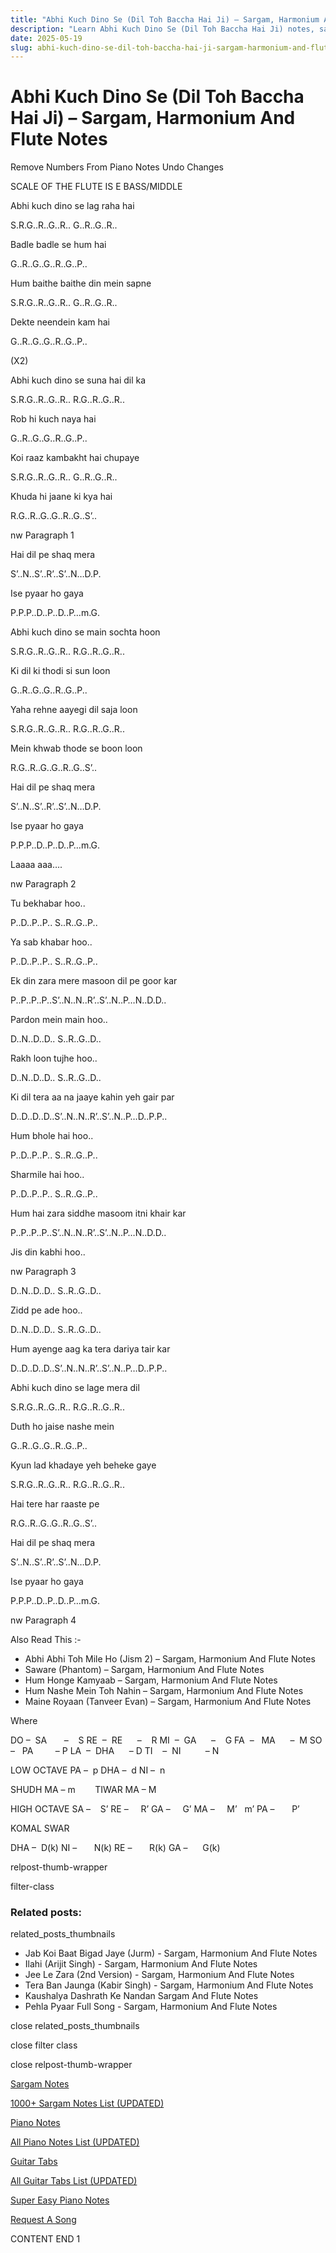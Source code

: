 ```yaml
---
title: "Abhi Kuch Dino Se (Dil Toh Baccha Hai Ji) – Sargam, Harmonium And Flute Notes"
description: "Learn Abhi Kuch Dino Se (Dil Toh Baccha Hai Ji) notes, sargam, harmonium notations and flute notes. Easy step-by-step tutorial for beginners."
date: 2025-05-19
slug: abhi-kuch-dino-se-dil-toh-baccha-hai-ji-sargam-harmonium-and-flute-notes
---
```


# Abhi Kuch Dino Se (Dil Toh Baccha Hai Ji) – Sargam, Harmonium And Flute Notes

Remove Numbers From Piano Notes
Undo Changes

SCALE OF THE FLUTE IS E BASS/MIDDLE

Abhi kuch dino se lag raha hai

S.R.G..R..G..R.. G..R..G..R..

Badle badle se hum hai

G..R..G..G..R..G..P..

Hum baithe baithe din mein sapne

S.R.G..R..G..R.. G..R..G..R..

Dekte neendein kam hai

G..R..G..G..R..G..P..

(X2)

Abhi kuch dino se suna hai dil ka

S.R.G..R..G..R.. R.G..R..G..R..

Rob hi kuch naya hai

G..R..G..G..R..G..P..

Koi raaz kambakht hai chupaye

S.R.G..R..G..R.. G..R..G..R..

Khuda hi jaane ki kya hai

R.G..R..G..G..R..G..S’..

nw Paragraph 1

Hai dil pe shaq mera

S’..N..S’..R’..S’..N…D.P.

Ise pyaar ho gaya

P.P.P..D..P..D..P…m.G.

Abhi kuch dino se main sochta hoon

S.R.G..R..G..R.. R.G..R..G..R..

Ki dil ki thodi si sun loon

G..R..G..G..R..G..P..

Yaha rehne aayegi dil saja loon

S.R.G..R..G..R.. R.G..R..G..R..

Mein khwab thode se boon loon

R.G..R..G..G..R..G..S’..

Hai dil pe shaq mera

S’..N..S’..R’..S’..N…D.P.

Ise pyaar ho gaya

P.P.P..D..P..D..P…m.G.

Laaaa aaa….

nw Paragraph 2

Tu bekhabar hoo..

P..D..P..P.. S..R..G..P..

Ya sab khabar hoo..

P..D..P..P.. S..R..G..P..

Ek din zara mere masoon dil pe goor kar

P..P..P..P..S’..N..N..R’..S’..N..P…N..D.D..

Pardon mein main hoo..

D..N..D..D.. S..R..G..D..

Rakh loon tujhe hoo..

D..N..D..D.. S..R..G..D..

Ki dil tera aa na jaaye kahin yeh gair par

D..D..D..D..S’..N..N..R’..S’..N..P…D..P.P..

Hum bhole hai hoo..

P..D..P..P.. S..R..G..P..

Sharmile hai hoo..

P..D..P..P.. S..R..G..P..

Hum hai zara siddhe masoom itni khair kar

P..P..P..P..S’..N..N..R’..S’..N..P…N..D.D..

Jis din kabhi hoo..

nw Paragraph 3

D..N..D..D.. S..R..G..D..

Zidd pe ade hoo..

D..N..D..D.. S..R..G..D..

Hum ayenge aag ka tera dariya tair kar

D..D..D..D..S’..N..N..R’..S’..N..P…D..P.P..

Abhi kuch dino se lage mera dil

S.R.G..R..G..R.. R.G..R..G..R..

Duth ho jaise nashe mein

G..R..G..G..R..G..P..

Kyun lad khadaye yeh beheke gaye

S.R.G..R..G..R.. R.G..R..G..R..

Hai tere har raaste pe

R.G..R..G..G..R..G..S’..

Hai dil pe shaq mera

S’..N..S’..R’..S’..N…D.P.

Ise pyaar ho gaya

P.P.P..D..P..D..P…m.G.

nw Paragraph 4

Also Read This :-

* Abhi Abhi Toh Mile Ho (Jism 2) – Sargam, Harmonium And Flute Notes
* Saware (Phantom) – Sargam, Harmonium And Flute Notes
* Hum Honge Kamyaab – Sargam, Harmonium And Flute Notes
* Hum Nashe Mein Toh Nahin – Sargam, Harmonium And Flute Notes
* Maine Royaan (Tanveer Evan) – Sargam, Harmonium And Flute Notes

Where

DO –  SA       –    S
RE  –  RE      –    R
MI  –  GA      –    G
FA  –   MA      –  M
SO  –   PA         – P
LA  –  DHA      – D
TI    –  NI          – N

LOW OCTAVE
PA –  p
DHA –  d
NI –  n

SHUDH MA – m        TIWAR MA – M

HIGH OCTAVE
SA –    S’
RE –     R’
GA –     G’
MA –     M’   m’
PA –       P’

KOMAL SWAR

DHA –  D(k)
NI –       N(k)
RE –       R(k)
GA –      G(k)

relpost-thumb-wrapper

filter-class

### Related posts:

related_posts_thumbnails

* Jab Koi Baat Bigad Jaye (Jurm) - Sargam, Harmonium And Flute Notes
* Ilahi (Arijit Singh) - Sargam, Harmonium And Flute Notes
* Jee Le Zara (2nd Version) - Sargam, Harmonium And Flute Notes
* Tera Ban Jaunga (Kabir Singh) - Sargam, Harmonium And Flute Notes
* Kaushalya Dashrath Ke Nandan Sargam And Flute Notes
* Pehla Pyaar Full Song - Sargam, Harmonium And Flute Notes

close related_posts_thumbnails

close filter class

close relpost-thumb-wrapper

[Sargam Notes](https://www.notationsworld.com/sargam-notes.html)

[1000+ Sargam Notes List (UPDATED)](https://www.notationsworld.com/all-songs-list-sargam-notes.html)

[Piano Notes](https://www.notationsworld.com/piano-notes.html)

[All Piano Notes List (UPDATED)](https://www.notationsworld.com/all-songs-list-piano-notes.html)

[Guitar Tabs](https://www.notationsworld.com/guitar-tabs.html)

[All Guitar Tabs List (UPDATED)](https://www.notationsworld.com/all-songs-list-guitar-tabs.html)

[Super Easy Piano Notes](https://studywall.in/)

[Request A Song](https://www.notationsworld.com/request-a-song.html)

CONTENT END 1

